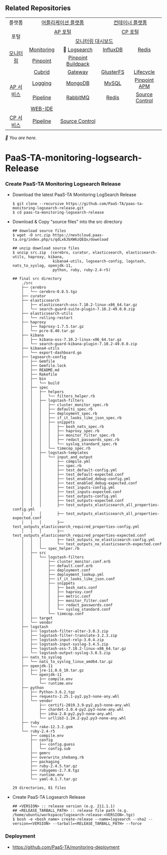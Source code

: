 ## Related Repositories

<table>
  <tr>
    <td colspan=2 align=center>플랫폼</td>
    <td colspan=2 align=center><a href="https://github.com/PaaS-TA/paasta-deployment">어플리케이션 플랫폼</a></td>
    <td colspan=2 align=center><a href="https://github.com/PaaS-TA/paas-ta-container-platform">컨테이너 플랫폼</a></td>
  </tr>
  <tr>
    <td colspan=2 rowspan=2 align=center>포털</td>
    <td colspan=2 align=center><a href="https://github.com/PaaS-TA/portal-deployment">AP 포털</a></td>
    <td colspan=2 align=center><a href="https://github.com/PaaS-TA/container-platform-portal-release">CP 포털</a></td>
  </tr>
  <tr align=center>
    <td colspan=4><a href="https://github.com/PaaS-TA/PaaS-TA-Monitoring">모니터링 대시보드</a></td>
  </tr>
  <tr align=center>
    <td rowspan=2 colspan=2><a href="https://github.com/PaaS-TA/monitoring-deployment">모니터링</a></td>
    <td><a href="https://github.com/PaaS-TA/PaaS-TA-Monitoring-Release">Monitoring</a></td>
    <td>🚩 <a href="https://github.com/PaaS-TA/paas-ta-monitoring-logsearch-release">Logsearch</a></td>
    <td><a href="https://github.com/PaaS-TA/paas-ta-monitoring-influxdb-release">InfluxDB</a></td>
    <td><a href="https://github.com/PaaS-TA/paas-ta-monitoring-redis-release">Redis</a></td>
  </tr>
  <tr align=center>
    <td><a href="https://github.com/PaaS-TA/PAAS-TA-PINPOINT-MONITORING-RELEASE">Pinpoint</td>
    <td><a href="https://github.com/PaaS-TA/PAAS-TA-PINPOINT-MONITORING-BUILDPACK">Pinpoint Buildpack</td>
    <td></td>
    <td></td>
  </tr>
  </tr>
  <tr align=center>
    <td rowspan=4 colspan=2><a href="https://github.com/PaaS-TA/service-deployment">AP 서비스</a></td>
    <td><a href="https://github.com/PaaS-TA/PAAS-TA-CUBRID-RELEASE">Cubrid</a></td>
    <td><a href="https://github.com/PaaS-TA/PAAS-TA-API-GATEWAY-SERVICE-RELEASE">Gateway</a></td>
    <td><a href="https://github.com/PaaS-TA/PAAS-TA-GLUSTERFS-RELEASE">GlusterFS</a></td>
    <td><a href="https://github.com/PaaS-TA/PAAS-TA-APP-LIFECYCLE-SERVICE-RELEASE">Lifecycle</a></td>
  </tr>
  <tr align=center>
    <td><a href="https://github.com/PaaS-TA/PAAS-TA-LOGGING-SERVICE-RELEASE">Logging</a></td>
    <td><a href="https://github.com/PaaS-TA/PAAS-TA-MONGODB-SHARD-RELEASE">MongoDB</a></td>
    <td><a href="https://github.com/PaaS-TA/PAAS-TA-MYSQL-RELEASE">MySQL</a></td>
    <td><a href="https://github.com/PaaS-TA/PAAS-TA-PINPOINT-RELEASE">Pinpoint APM</a></td>
  </tr>
  <tr align=center>
    <td><a href="https://github.com/PaaS-TA/PAAS-TA-DELIVERY-PIPELINE-RELEASE">Pipeline</a></td>
    <td align=center><a href="https://github.com/PaaS-TA/rabbitmq-release">RabbitMQ</a></td>
    <td><a href="https://github.com/PaaS-TA/PAAS-TA-ON-DEMAND-REDIS-RELEASE">Redis</a></td>
    <td><a href="https://github.com/PaaS-TA/PAAS-TA-SOURCE-CONTROL-RELEASE">Source Control</a></td>
  </tr>
  <tr align=center>
    <td><a href="https://github.com/PaaS-TA/PAAS-TA-WEB-IDE-RELEASE-NEW">WEB-IDE</a></td>
    <td></td>
    <td></td>
    <td></td>
  </tr>
  <tr align=center>
    <td rowspan=1 colspan=2><a href="https://github.com/PaaS-TA/paas-ta-container-platform-deployment">CP 서비스</a></td>
    <td><a href="https://github.com/PaaS-TA/container-platform-pipeline-release">Pipeline</a></td>
    <td><a href="https://github.com/PaaS-TA/container-platform-source-control-release">Source Control</a></td>
    <td></td>
    <td></td>
  </tr>
</table>
<i>🚩 You are here.</i>

# PaaS-TA-monitoring-logsearch-Release

### Create PaaS-TA Monitoring Logsearch Release   
  - Download the latest PaaS-TA Monitoring LogSearch Release    
    ```   
    $ git clone --recursive https://github.com/PaaS-TA/paas-ta-monitoring-logsearch-release.git
    $ cd paas-ta-monitoring-logsearch-release   
    ```   
  - Download & Copy "source files" into the src directory    
    ```   
    ## download source files    
    $ wget -O src.zip https://nextcloud.paas-ta.org/index.php/s/qdLx6JbXW6zQEQx/download
    
    ## unzip download source files    
    $ unzip src.zip  (cerebro, curator, elasticsearch, elasticsearch-utils, haproxy, kibana, 
			          kibana4-utils, logsearch-config, logstash, nats_to_syslog, openjdk-11, 
					  python, ruby, ruby-2.4-r5)

    ## final src directory
		./src
		├── cerebro
		│   └── cerebro-0.8.5.tgz
		├── curator
		├── elasticsearch
		│   ├── elasticsearch-oss-7.10.2-linux-x86_64.tar.gz
		│   └── search-guard-suite-plugin-7.10.2-49.0.0.zip
		├── elasticsearch-utils
		│   └── rolling-restart
		├── haproxy
		│   ├── haproxy-1.7.5.tar.gz
		│   └── pcre-8.40.tar.gz
		├── kibana
		│   ├── kibana-oss-7.10.2-linux-x86_64.tar.gz
		│   └── search-guard-kibana-plugin-7.10.2-49.0.0.zip
		├── kibana4-utils
		│   └── export-dashboard.go
		├── logsearch-config
		│   ├── Gemfile
		│   ├── Gemfile.lock
		│   ├── README.md
		│   ├── Rakefile
		│   ├── bin
		│   │   └── build
		│   ├── spec
		│   │   ├── helpers
		│   │   │   └── filters_helper.rb
		│   │   ├── logstash-filters
		│   │   │   ├── cluster_monitor_spec.rb
		│   │   │   ├── defaults_spec.rb
		│   │   │   ├── deployment_spec.rb
		│   │   │   ├── if_it_looks_like_json_spec.rb
		│   │   │   ├── snippets
		│   │   │   │   ├── bosh_nats_spec.rb
		│   │   │   │   ├── haproxy_spec.rb
		│   │   │   │   ├── monitor_filter_spec.rb
		│   │   │   │   ├── redact_passwords_spec.rb
		│   │   │   │   └── syslog_standard_spec.rb
		│   │   │   └── timecop_spec.rb
		│   │   ├── logstash-templates
		│   │   │   └── input_and_output
		│   │   │       ├── compile.yml
		│   │   │       ├── spec.rb
		│   │   │       ├── test_default-config.yml
		│   │   │       ├── test_default-expected.conf
		│   │   │       ├── test_enabled_debug-config.yml
		│   │   │       ├── test_enabled_debug-expected.conf
		│   │   │       ├── test_inputs-config.yml
		│   │   │       ├── test_inputs-expected.conf
		│   │   │       ├── test_outputs-config.yml
		│   │   │       ├── test_outputs-expected.conf
		│   │   │       ├── test_outputs_elasticsearch_all_properties-config.yml
		│   │   │       ├── test_outputs_elasticsearch_all_properties-expected.conf
		│   │   │       ├── test_outputs_elasticsearch_required_properties-config.yml
		│   │   │       ├── test_outputs_elasticsearch_required_properties-expected.conf
		│   │   │       ├── test_outputs_no_elasticsearch-config.yml
		│   │   │       └── test_outputs_no_elasticsearch-expected.conf
		│   │   └── spec_helper.rb
		│   ├── src
		│   │   └── logstash-filters
		│   │       ├── cluster_monitor.conf.erb
		│   │       ├── default.conf.erb
		│   │       ├── deployment.conf
		│   │       ├── deployment_lookup.yml
		│   │       ├── if_it_looks_like_json.conf
		│   │       ├── snippets
		│   │       │   ├── bosh_nats.conf
		│   │       │   ├── haproxy.conf
		│   │       │   ├── metric.conf
		│   │       │   ├── monitor_filter.conf
		│   │       │   ├── redact_passwords.conf
		│   │       │   └── syslog_standard.conf
		│   │       └── timecop.conf
		│   ├── target
		│   └── vendor
		├── logstash
		│   ├── logstash-filter-alter-3.0.3.zip
		│   ├── logstash-filter-translate-3.2.3.zip
		│   ├── logstash-input-relp-3.0.4.zip
		│   ├── logstash-input-syslog-3.4.5.zip
		│   ├── logstash-oss-7.10.2-linux-x86_64.tar.gz
		│   └── logstash-output-syslog-3.0.5.zip
		├── nats_to_syslog
		│   └── nats_to_syslog_linux_amd64.tar.gz
		├── openjdk-11
		│   ├── jre-11.0.6_10.tar.gz
		│   └── openjdk-11
		│       ├── compile.env
		│       └── runtime.env
		├── python
		│   ├── Python-3.6.2.tgz
		│   ├── requests-2.25.1-py2.py3-none-any.whl
		│   └── vendor
		│       ├── certifi-2019.3.9-py2.py3-none-any.whl
		│       ├── chardet-3.0.4-py2.py3-none-any.whl
		│       ├── idna-2.8-py2.py3-none-any.whl
		│       └── urllib3-1.24.2-py2.py3-none-any.whl
		├── ruby
		│   └── rake-12.3.2.gem
		└── ruby-2.4-r5
			├── compile.env
			├── config
			│   ├── config.guess
			│   └── config.sub
			├── gemrc
			├── overwrite_shebang.rb
			├── packaging
			├── ruby-2.4.5.tar.gz
			├── rubygems-2.7.8.tgz
			├── runtime.env
			└── yaml-0.1.7.tar.gz

	29 directories, 81 files

    ```  
  - Create PaaS-TA Logsearch Release   
    ```   
    ## <VERSION> :: release version (e.g. 211.1.1)   
    ## <RELEASE_TARBALL_PATH> :: release file path (e.g. /home/ubuntu/workspace/logsearch-release-<VERSION>.tgz)    
    $ bosh -e <bosh_name> create-release --name=logsearch --sha2 --version=<VERSION> --tarball=<RELEASE_TARBALL_PATH> --force   
    ```    
### Deployment
- https://github.com/PaaS-TA/monitoring-deployment   

